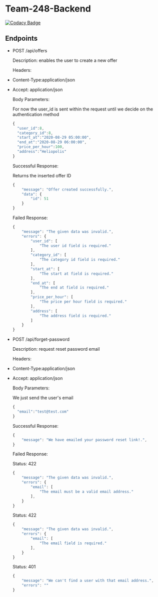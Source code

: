 # Team-248-Backend

[![Codacy Badge](https://api.codacy.com/project/badge/Grade/ed53b2672d664cccb71fda0eb2a537f2)](https://app.codacy.com/gh/BuildForSDGCohort2/Team-248-Backend?utm_source=github.com&utm_medium=referral&utm_content=BuildForSDGCohort2/Team-248-Backend&utm_campaign=Badge_Grade_Settings)

## Endpoints

-   POST /api/offers

    Description: enables the user to create a new offer

    Headers:

-   Content-Type:application/json

-   Accept: application/json

    Body Parameters:

    For now the user_id is sent within the request until we decide on the authentication method

    ```javascript
    {
      "user_id":8,
      "category_id":8,
      "start_at":"2020-08-29 05:00:00",
      "end_at":"2020-08-29 06:00:00",
      "price_per_hour":100,
      "address":"Heliopolis"
    }
    ```

    Successful Response:

    Returns the inserted offer ID

    ```javascript
    {
        "message": "Offer created successfully.",
        "data": {
            "id": 51
        }
    }
    ```

    Failed Response:

    ```javascript
    {
        "message": "The given data was invalid.",
        "errors": {
            "user_id": [
                "The user id field is required."
            ],
            "category_id": [
                "The category id field is required."
            ],
            "start_at": [
                "The start at field is required."
            ],
            "end_at": [
                "The end at field is required."
            ],
            "price_per_hour": [
                "The price per hour field is required."
            ],
            "address": [
                "The address field is required."
            ]
        }
    }
    ```
-   POST /api/forget-password

    Description: request reset password email

    Headers:

-   Content-Type:application/json

-   Accept: application/json

    Body Parameters:
    
    We just send the user's email

    ```javascript
    {
      "email":"test@test.com"
    }
    ```
    Successful Response:

    ```javascript
    {
        "message": "We have emailed your password reset link!.",
    }
    ```

    Failed Response:

    Status: 422
    ```javascript
    {
        "message": "The given data was invalid.",
        "errors": {
            "email": [
                "The email must be a valid email address."
            ],
        }
    }
    ```
    Status: 422
    ```javascript
    {
        "message": "The given data was invalid.",
        "errors": {
            "email": [
                "The email field is required."
            ],
        }
    }
    ```
    Status: 401
    
    ```javascript
    {
        "message": "We can't find a user with that email address.",
        "errors": ""
    }
    ```

